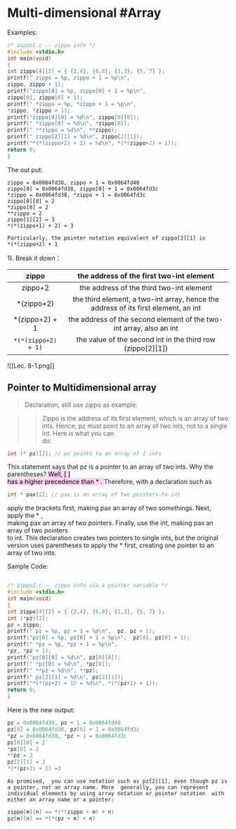 # Multi-dimensional #Array 

Examples:
```c
/* zippo1.c -- zippo info */  
#include <stdio.h>  
int main(void)  
{  
int zippo[4][2] = { {2,4}, {6,8}, {1,3}, {5, 7} };  
printf(" zippo = %p, zippo + 1 = %p\n",  
zippo, zippo + 1);  
printf("zippo[0] = %p, zippo[0] + 1 = %p\n",  
zippo[0], zippo[0] + 1);  
printf(" *zippo = %p, *zippo + 1 = %p\n",  
*zippo, *zippo + 1);  
printf("zippo[0][0] = %d\n", zippo[0][0]);  
printf(" *zippo[0] = %d\n", *zippo[0]);  
printf(" **zippo = %d\n", **zippo);  
printf(" zippo[2][1] = %d\n", zippo[2][1]);  
printf("*(*(zippo+2) + 1) = %d\n", *(*(zippo+2) + 1));  
return 0;  
}
```

The out put:
```
zippo = 0x0064fd38, zippo + 1 = 0x0064fd40  
zippo[0] = 0x0064fd38, zippo[0] + 1 = 0x0064fd3c  
*zippo = 0x0064fd38, *zippo + 1 = 0x0064fd3c  
zippo[0][0] = 2  
*zippo[0] = 2
**zippo = 2  
zippo[1][2] = 3  
*(*(zippo+1) + 2) = 3
```



	Particularly, the pointer notation equivalent of zippo[2][1] is 
	*(*(zippo+2) + 1  
1). Break it down：

|zippo| the address of the first two-int element|
|:---:|:---:|
|zippo+2| the address of the third two-int element|  
| *(zippo+2)  | the third element, a two-int array, hence the address of its first element, an int  |
|*(zippo+2) + 1 |the address of the second element of the two-int array, also an int|  
| ``*(*(zippo+2) + 1)`` |the value of the second int in the third row (zippo[2][1])|


![[Lec. 8-1.png]]

## Pointer to Multidimensional array

>Declaration, still use zippo as example:

>>Zippo is the address of its first element, which is an array of two  
ints. Hence, pz must point to an array of two ints, not to a single int. Here is what you can  
do:  
```c
int (* pz)[2]; // pz points to an array of 2 ints
```

This statement says that pz is a pointer to an array of two ints. Why the parentheses? <mark style="background: #FFB8EBA6;">Well,  [ ]  
has a higher precedence than * . </mark> Therefore, with a declaration such as  
```c
int * pax[2]; // pax is an array of two pointers-to-int
```
apply the brackets first, making pax an array of two somethings. Next, apply the * ,  
making pax an array of two pointers. Finally, use the int, making pax an array of two pointers  
to int.  This declaration creates two pointers to single ints, but the original version uses parentheses to apply the * first, creating one pointer to an array of two ints.

Sample Code:
```c

/* zippo2.c -- zippo info via a pointer variable */  
#include <stdio.h>  
int main(void)  
{  
int zippo[4][2] = { {2,4}, {6,8}, {1,3}, {5, 7} };  
int (*pz)[2];  
pz = zippo;  
printf(" pz = %p, pz + 1 = %p\n",  pz, pz + 1);  
printf("pz[0] = %p, pz[0] + 1 = %p\n",  pz[0], pz[0] + 1);  
printf(" *pz = %p, *pz + 1 = %p\n",  
*pz, *pz + 1);  
printf("pz[0][0] = %d\n", pz[0][0]);  
printf(" *pz[0] = %d\n", *pz[0]);  
printf(" **pz = %d\n", **pz);  
printf(" pz[2][1] = %d\n", pz[2][1]);  
printf("*(*(pz+2) + 1) = %d\n", *(*(pz+2) + 1));  
return 0;  
}
```

Here is the new output:  
```c
pz = 0x0064fd38, pz + 1 = 0x0064fd40  
pz[0] = 0x0064fd38, pz[0] + 1 = 0x0064fd3c  
*pz = 0x0064fd38, *pz + 1 = 0x0064fd3c  
pz[0][0] = 2  
*pz[0] = 2  
**pz = 2  
pz[2][1] = 3  
*(*(pz+2) + 1) =3
```
	As promised,  you can use notation such as pz[2][1], even though pz is a pointer, not an array name. More  generally, you can represent individual elements by using array notation or pointer notation  with either an array name or a pointer:  
```c
zippo[m][n] == *(*(zippo + m) + n)  
pz[m][n] == *(*(pz + m) + n)
```